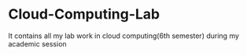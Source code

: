 # Cloud-Computing-Lab
It contains all my lab work in cloud computing(6th semester) during my academic session
